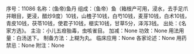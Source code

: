 序号：11086
名称：(鱼帝)鱼丹
组成：（鱼帝）鱼（箱根产可用，浸水，去手足爪并眼目，更浸，醋炒9度）10钱，山楂子10钱，白芍10钱，麦芽10钱，白术10钱，青皮10钱，茯苓10钱，使君子10钱，榧实10钱，甘草5分，泽泻3钱。
出处：《名家方选》。
主治：小儿五疳胎毒，虫咳雀目。
加减：None
功效：None
用法用量：白汤送下。
制备方法：上糊为丸。
临床应用：None
各家论述：None
用药禁忌：None
附注：None
